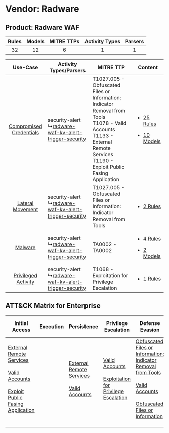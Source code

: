 Vendor: Radware
===============
Product: Radware WAF
--------------------
| Rules | Models | MITRE TTPs | Activity Types | Parsers |
|:-----:|:------:|:----------:|:--------------:|:-------:|
|  32   |   12   |     6      |       1        |    1    |

|    Use-Case    | Activity Types/Parsers    | MITRE TTP    | Content    |
|:----:| ---- | ---- | ---- |
| [Compromised Credentials](../../../UseCases/uc_compromised_credentials.md) |  security-alert<br> ↳[radware-waf-kv-alert-trigger-security](Ps/pC_radwarewafkvalerttriggersecurity.md)<br> | T1027.005 - Obfuscated Files or Information: Indicator Removal from Tools<br>T1078 - Valid Accounts<br>T1133 - External Remote Services<br>T1190 - Exploit Public Fasing Application<br> | [<ul><li>25 Rules</li></ul><ul><li>10 Models</li></ul>](RM/r_m_radware_radware_waf_Compromised_Credentials.md) |
|        [Lateral Movement](../../../UseCases/uc_lateral_movement.md)        |  security-alert<br> ↳[radware-waf-kv-alert-trigger-security](Ps/pC_radwarewafkvalerttriggersecurity.md)<br> | T1027.005 - Obfuscated Files or Information: Indicator Removal from Tools<br>    | [<ul><li>2 Rules</li></ul>](RM/r_m_radware_radware_waf_Lateral_Movement.md)    |
|    [Malware](../../../UseCases/uc_malware.md)    |  security-alert<br> ↳[radware-waf-kv-alert-trigger-security](Ps/pC_radwarewafkvalerttriggersecurity.md)<br> | TA0002 - TA0002<br>    | [<ul><li>4 Rules</li></ul><ul><li>2 Models</li></ul>](RM/r_m_radware_radware_waf_Malware.md)    |
|     [Privileged Activity](../../../UseCases/uc_privileged_activity.md)     |  security-alert<br> ↳[radware-waf-kv-alert-trigger-security](Ps/pC_radwarewafkvalerttriggersecurity.md)<br> | T1068 - Exploitation for Privilege Escalation<br>    | [<ul><li>1 Rules</li></ul>](RM/r_m_radware_radware_waf_Privileged_Activity.md)    |

ATT&CK Matrix for Enterprise
----------------------------
| Initial Access                                                                                                                                                                                                                         | Execution | Persistence                                                                                                                                      | Privilege Escalation                                                                                                                                          | Defense Evasion                                                                                                                                                                                                                                                               | Credential Access | Discovery | Lateral Movement | Collection | Command and Control | Exfiltration | Impact |
| -------------------------------------------------------------------------------------------------------------------------------------------------------------------------------------------------------------------------------------- | --------- | ------------------------------------------------------------------------------------------------------------------------------------------------ | ------------------------------------------------------------------------------------------------------------------------------------------------------------- | ----------------------------------------------------------------------------------------------------------------------------------------------------------------------------------------------------------------------------------------------------------------------------- | ----------------- | --------- | ---------------- | ---------- | ------------------- | ------------ | ------ |
| [External Remote Services](https://attack.mitre.org/techniques/T1133)<br><br>[Valid Accounts](https://attack.mitre.org/techniques/T1078)<br><br>[Exploit Public Fasing Application](https://attack.mitre.org/techniques/T1190)<br><br> |           | [External Remote Services](https://attack.mitre.org/techniques/T1133)<br><br>[Valid Accounts](https://attack.mitre.org/techniques/T1078)<br><br> | [Valid Accounts](https://attack.mitre.org/techniques/T1078)<br><br>[Exploitation for Privilege Escalation](https://attack.mitre.org/techniques/T1068)<br><br> | [Obfuscated Files or Information: Indicator Removal from Tools](https://attack.mitre.org/techniques/T1027/005)<br><br>[Valid Accounts](https://attack.mitre.org/techniques/T1078)<br><br>[Obfuscated Files or Information](https://attack.mitre.org/techniques/T1027)<br><br> |                   |           |                  |            |                     |              |        |